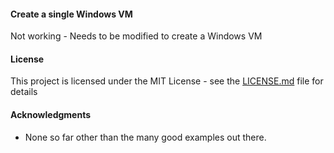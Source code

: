 #### Create a single Windows VM

Not working -  Needs to be modified to create a Windows VM

#### License

This project is licensed under the MIT License - see the [LICENSE.md](LICENSE.md) file for details

#### Acknowledgments

* None so far other than the many good examples out there.